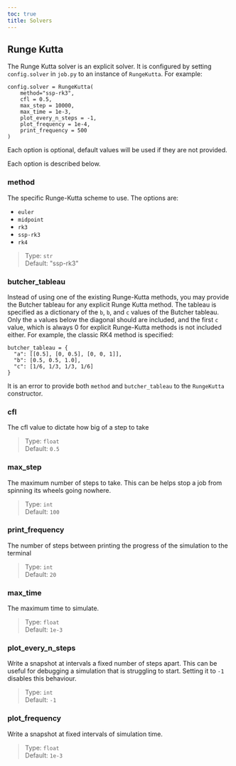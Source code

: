 ```yaml
---
toc: true
title: Solvers
---
```

## Runge Kutta
The Runge Kutta solver is an explicit solver.
It is configured by setting `config.solver` in `job.py` to an instance of `RungeKutta`.
For example:
```
config.solver = RungeKutta(
    method="ssp-rk3",
    cfl = 0.5,
    max_step = 10000,
    max_time = 1e-3,
    plot_every_n_steps = -1,
    plot_frequency = 1e-4,
    print_frequency = 500
)
```

Each option is optional, default values will be used if they are not provided.

Each option is described below.

### method
The specific Runge-Kutta scheme to use.
The options are:
  + `euler`
  + `midpoint`
  + `rk3`
  + `ssp-rk3`
  + `rk4`

> Type: `str`\
> Default: "ssp-rk3"

### butcher_tableau
Instead of using one of the existing Runge-Kutta methods, you may provide the Butcher tableau for any explicit Runge Kutta method.
The tableau is specified as a dictionary of the `b`, `b`, and `c` values of the Butcher tableau.
Only the `a` values below the diagonal should are included, and the first `c` value, which is always 0 for explicit Runge-Kutta methods is not included either.
For example, the classic RK4 method is specified:
```
butcher_tableau = {
  "a": [[0.5], [0, 0.5], [0, 0, 1]],
  "b": [0.5, 0.5, 1.0],
  "c": [1/6, 1/3, 1/3, 1/6]
}
```

It is an error to provide both `method` and `butcher_tableau` to the `RungeKutta` constructor.

### cfl
The cfl value to dictate how big of a step to take

> Type: `float`\
> Default: `0.5`

### max_step
The maximum number of steps to take.
This can be helps stop a job from spinning its wheels going nowhere.

> Type: `int`\
> Default: `100`

### print_frequency
The number of steps between printing the progress of the simulation to the terminal

> Type: `int`\
> Default: `20`

### max_time
The maximum time to simulate.

> Type: `float`\
> Default: `1e-3`

### plot_every_n_steps
Write a snapshot at intervals a fixed number of steps apart.
This can be useful for debugging a simulation that is struggling to start.
Setting it to `-1` disables this behaviour.

> Type: `int`\
> Default: `-1`

### plot_frequency
Write a snapshot at fixed intervals of simulation time.

> Type: `float`\
> Default: `1e-3`
